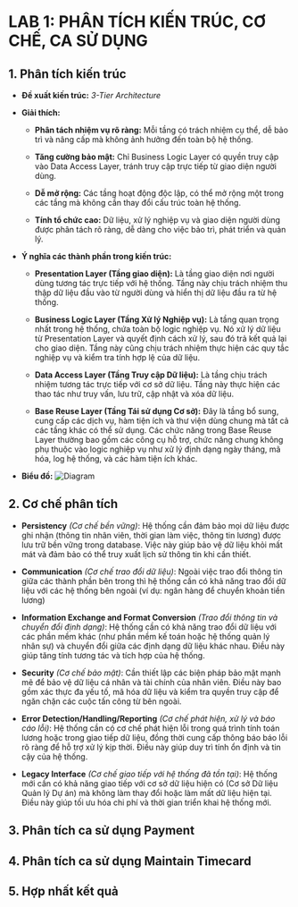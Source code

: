 # LAB 1: PHÂN TÍCH KIẾN TRÚC, CƠ CHẾ, CA SỬ DỤNG
## 1. Phân tích kiến trúc
- **Đề xuất kiến trúc:**  *3-Tier Architecture* 

- **Giải thích:**
  + **Phân tách nhiệm vụ rõ ràng:** Mỗi tầng có trách nhiệm cụ thể, dễ bảo trì và nâng cấp mà không ảnh hưởng đến toàn bộ hệ thống.
  
  + **Tăng cường bảo mật:** Chỉ Business Logic Layer có quyền truy cập vào Data Access Layer, tránh truy cập trực tiếp từ giao diện người dùng.
  
  + **Dễ mở rộng:** Các tầng hoạt động độc lập, có thể mở rộng một trong các tầng mà không cần thay đổi cấu trúc toàn hệ thống.

  + **Tính tổ chức cao:** Dữ liệu, xử lý nghiệp vụ và giao diện người dùng được phân tách rõ ràng, dễ dàng cho việc bảo trì, phát triển và quản lý.
 
- **Ý nghĩa các thành phần trong kiến trúc:**
  +  **Presentation Layer (Tầng giao diện):** Là tầng giao diện nơi người dùng tương tác trực tiếp với hệ thống. Tầng này chịu trách nhiệm thu thập dữ liệu đầu vào từ người dùng và hiển thị dữ liệu đầu ra từ hệ thống.
 
  +  **Business Logic Layer (Tầng Xử lý Nghiệp vụ):** Là tầng quan trọng nhất trong hệ thống, chứa toàn bộ logic nghiệp vụ. Nó xử lý dữ liệu từ Presentation Layer và quyết định cách xử lý, sau đó trả kết quả lại cho giao diện. Tầng này cũng chịu trách nhiệm thực hiện các quy tắc nghiệp vụ và kiểm tra tính hợp lệ của dữ liệu.
 
  +  **Data Access Layer (Tầng Truy cập Dữ liệu):** Là tầng chịu trách nhiệm tương tác trực tiếp với cơ sở dữ liệu. Tầng này thực hiện các thao tác như truy vấn, lưu trữ, cập nhật và xóa dữ liệu.
    
  +  **Base Reuse Layer (Tầng Tái sử dụng Cơ sở):** Đây là tầng bổ sung, cung cấp các dịch vụ, hàm tiện ích và thư viện dùng chung mà tất cả các tầng khác có thể sử dụng. Các chức năng trong Base Reuse Layer thường bao gồm các công cụ hỗ trợ, chức năng chung không phụ thuộc vào logic nghiệp vụ như xử lý định dạng ngày tháng, mã hóa, log hệ thống, và các hàm tiện ích khác.
 
- **Biểu đồ:**
  ![Diagram](https://www.planttext.com/api/plantuml/png/T991JW8n58RtFSKBUox0mW0InKYYKLmOmwAM9pIC7MrVKM9SkN3X0Jm0CIOcnlqqX0KdwGcyWfr1mXInYwPfl-_rVqs_tRnkY6kormbZPYGLwDGW8qa9Waclw8vh1Ax5K18AiXhP3HSZFa2e76iqg8YJJ1Lq-0Hr1HuOX75nTj1RBdPJHJfD4jGzziZMRjCQgT0OwAG3AJRiKzHZAJ0sMfmuD8Gef0XlDOv-RykPIsusp6ROWHEqOTv8IJAHD84zgqJUX2cyF3nKgpjHUAZ1ldUV4lhUVK4YlNksB08AOvKyuEUB3ml2P-yMxeC9oMB6rkS5dGUFoQXwSRm4Ltq5kglj1CO-UrEij5-krzK-c_vNgfHm2nVdY_i_zDcSuDO6QKld-QFLe1tgF2cWeNSlC2e9RCjZ_mdKzkuLI7itPNLK_VnF_W000F__0m00)
## 2. Cơ chế phân tích
- **Persistency** _(Cơ chế bền vững)_: Hệ thống cần đảm bảo mọi dữ liệu được ghi nhận (thông tin nhân viên, thời gian làm việc, thông tin lương) được lưu trữ bền vững trong database. Việc này giúp bảo vệ dữ liệu khỏi mất mát và đảm bảo có thể truy xuất lịch sử thông tin khi cần thiết.
  
- **Communication** _(Cơ chế trao đổi dữ liệu)_: Ngoài việc trao đổi thông tin giữa các thành phần bên trong thì hệ thống cần có khả năng trao đổi dữ liệu với các hệ thống bên ngoài (ví dụ: ngân hàng để chuyển khoản tiền lương)

- **Information Exchange and Format Conversion** _(Trao đổi thông tin và chuyển đổi định dạng)_: Hệ thống cần có khả năng trao đổi dữ liệu với các phần mềm khác (như phần mềm kế toán hoặc hệ thống quản lý nhân sự) và chuyển đổi giữa các định dạng dữ liệu khác nhau. Điều này giúp tăng tính tương tác và tích hợp của hệ thống.

- **Security** _(Cơ chế bảo mật)_: Cần thiết lập các biện pháp bảo mật mạnh mẽ để bảo vệ dữ liệu cá nhân và tài chính của nhân viên. Điều này bao gồm xác thực đa yếu tố, mã hóa dữ liệu và kiểm tra quyền truy cập để ngăn chặn các cuộc tấn công từ bên ngoài.

- **Error Detection/Handling/Reporting** _(Cơ chế phát hiện, xử lý và báo cáo lỗi)_: Hệ thống cần có cơ chế phát hiện lỗi trong quá trình tính toán lương hoặc trong giao tiếp dữ liệu, đồng thời cung cấp thông báo báo lỗi rõ ràng để hỗ trợ xử lý kịp thời. Điều này giúp duy trì tính ổn định và tin cậy của hệ thống.

- **Legacy Interface** _(Cơ chế giao tiếp với hệ thống đã tồn tại)_: Hệ thống mới cần có khả năng giao tiếp với cơ sở dữ liệu hiện có (Cơ sở Dữ liệu Quản lý Dự án) mà không làm thay đổi hoặc làm mất dữ liệu hiện tại. Điều này giúp tối ưu hóa chi phí và thời gian triển khai hệ thống mới.

## 3. Phân tích ca sử dụng Payment
## 4. Phân tích ca sử dụng Maintain Timecard
## 5. Hợp nhất kết quả
